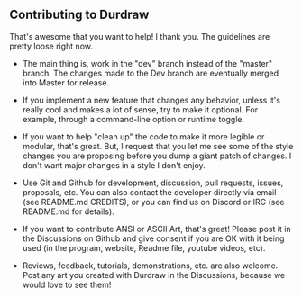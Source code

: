 ## Contributing to Durdraw

That's awesome that you want to help! I thank you. The guidelines are pretty loose right now.

* The main thing is, work in the "dev" branch instead of the "master" branch. The changes made to the Dev branch are eventually merged into Master for release.

* If you implement a new feature that changes any behavior, unless it's really cool and makes a lot of sense, try to make it optional. For example, through a command-line option or runtime toggle. 

* If you want to help "clean up" the code to make it more legible or modular, that's great. But, I request that you let me see some of the style changes you are proposing before you dump a giant patch of changes. I don't want major changes in a style I don't enjoy.

* Use Git and Github for development, discussion, pull requests, issues, proposals, etc. You can also contact the developer directly via email (see README.md CREDITS), or you can find us on Discord or IRC (see README.md for details).

* If you want to contribute ANSI or ASCII Art, that's great! Please post it in the Discussions on Github and give consent if you are OK with it being used (in the program, website, Readme file, youtube videos, etc).

* Reviews, feedback, tutorials, demonstrations, etc. are also welcome. Post any art you created with Durdraw in the Discussions, because we would love to see them!
 
